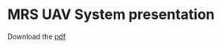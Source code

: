 # MRS UAV System presentation

Download the [pdf](https://github.com/klaxalk/mrs-presentation/blob/gh-pages/presentation.pdf)
